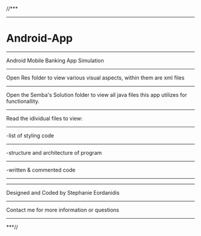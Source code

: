//***
*****
# Android-App
*****
Android Mobile Banking App Simulation
*****
Open Res folder to view various visual aspects, within them are xml files
*****
Open the Semba's Solution folder to view all java files this app utilizes for functionallity.
*****
Read the idividual files to view:
*****
-list of styling code
*****
-structure and architecture of program
*****
-written & commented code
*****
*****
Designed and Coded by Stephanie Eordanidis
*****
Contact me for more information or questions
*****
***//
